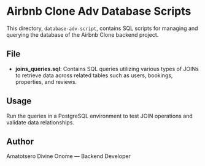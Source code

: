# Airbnb Clone Adv Database Scripts

This directory, `database-adv-script`, contains SQL scripts for managing and querying the database of the Airbnb Clone backend project.

## File

* **joins_queries.sql**: Contains SQL queries utilizing various types of JOINs to retrieve data across related tables such as users, bookings, properties, and reviews.

## Usage

Run the queries in a PostgreSQL environment to test JOIN operations and validate data relationships.

## Author

Amatotsero Divine Onome — Backend Developer
